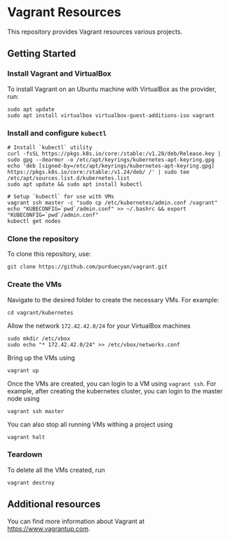 # Vagrant Resources
This repository provides Vagrant resources various projects.

## Getting Started
### Install Vagrant and VirtualBox
To install Vagrant on an Ubuntu machine with VirtualBox as the provider, run:
```shell
sudo apt update
sudo apt install virtualbox virtualbox-guest-additions-iso vagrant
```

### Install and configure `kubectl`
```shell
# Install `kubectl` utility
curl -fsSL https://pkgs.k8s.io/core:/stable:/v1.28/deb/Release.key | sudo gpg --dearmor -o /etc/apt/keyrings/kubernetes-apt-keyring.gpg
echo 'deb [signed-by=/etc/apt/keyrings/kubernetes-apt-keyring.gpg] https://pkgs.k8s.io/core:/stable:/v1.24/deb/ /' | sudo tee /etc/apt/sources.list.d/kubernetes.list
sudo apt update && sudo apt install kubectl

# Setup `kubectl` for use with VMs
vagrant ssh master -c "sudo cp /etc/kubernetes/admin.conf /vagrant"
echo "KUBECONFIG=`pwd`/admin.conf" >> ~/.bashrc && export "KUBECONFIG=`pwd`/admin.conf"
kubectl get nodes
```

### Clone the repository
To clone this repository, use:
```shell
git clone https://github.com/purduecyan/vagrant.git
```

### Create the VMs
Navigate to the desired folder to create the necessary VMs. For example:
```shell
cd vagrant/kubernetes
```
Allow the network `172.42.42.0/24` for your VirtualBox machines
```shell
sudo mkdir /etc/vbox
sudo echo "* 172.42.42.0/24" >> /etc/vbox/networks.conf
```
Bring up the VMs using
```shell
vagrant up
```
Once the VMs are created, you can login to a VM using `vagrant ssh`. 
For example, after creating the kubernetes cluster, you can login to the master node using
```shell
vagrant ssh master
```
You can also stop all running VMs withing a project using 
```shell
vagrant halt
```

### Teardown
To delete all the VMs created, run
```shell
vagrant destroy
```

## Additional resources
You can find more information about Vagrant at https://www.vagrantup.com.
